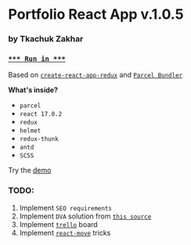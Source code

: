 # Portfolio React App v.1.0.5

### by Tkachuk Zakhar

### [`*** Run in ***`](http://weblogic.com.ua/)

Based on [`create-react-app-redux`](https://github.com/notrab/create-react-app-redux) and [`Parcel Bundler`](https://parceljs.org)

**What's inside?**

- `parcel`
- `react 17.0.2`
- `redux`
- `helmet`
- `redux-thunk`
- `antd`
- `SCSS`

Try the [demo](https://weblogic.netlify.app/)

### TODO:

1. Implement `SEO requirements`
2. Implement `DVA` solution from [`this source`](https://ant.design/docs/react/practical-projects)
3. Implement [`trello`](https://github.com/norberteder/trello) board
4. Implement [`react-move`](https://github.com/react-tools/react-move) tricks
